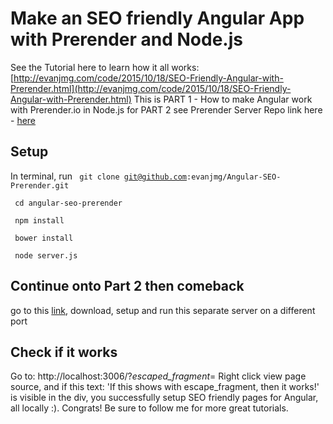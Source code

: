 # Make an SEO friendly Angular App with Prerender and Node.js
See the Tutorial here to learn how it all works: [http://evanjmg.com/code/2015/10/18/SEO-Friendly-Angular-with-Prerender.html](http://evanjmg.com/code/2015/10/18/SEO-Friendly-Angular-with-Prerender.html)
This is PART 1 - How to make Angular work with Prerender.io in Node.js 
for PART 2 see Prerender Server Repo link here - [here](https://github.com/prerender/prerender)
## Setup
In terminal, run
<code> git clone git@github.com:evanjmg/Angular-SEO-Prerender.git </code>
<p></p>
<code> cd angular-seo-prerender</code>
<p></p>
<code> npm install </code>
<p></p>
<code> bower install</code>

<code> node server.js </code>
## Continue onto Part 2 then comeback
go to this [link](https://github.com/prerender/prerender), download, setup and run this separate server on a different port
## Check if it works
Go to: http://localhost:3006/?_escaped_fragment_=
Right click view page source, and if this text: 
'If this shows with escape_fragment, then it works!' is visible in the div,  you successfully setup SEO friendly pages for Angular, all locally :). Congrats! Be sure to follow me for more great tutorials. 

